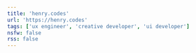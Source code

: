```yaml
---
title: 'henry.codes'
url: 'https://henry.codes'
tags: ['ux engineer', 'creative developer', 'ui developer']
nsfw: false
rss: false
---
```

